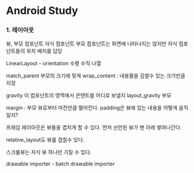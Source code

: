 # Android Study

### 1. 레이아웃

뷰, 부모 컴포넌트 자식 컴포넌트
부모 컴포넌트는 화면에 나타나지는 않지만 자식 컴포넌트들의 위치 배치를 담당

LinearLayout - orientation 수평 수직 나열

match_parent 부모의 크기에 맞게
wrap_content : 내용물을 감쌀수 있는 크기만큼 지정

gravity 이 컴포넌트의 영역에서 콘텐트를 어디로 보낼지
layout_gravity 부모


margin : 부모 뷰로부터 마진만큼 떨어진다.
padding은 뷰에 있는 내용을 어떻게 움직일지?

프레임 레이아웃은 뷰들을 겹치게 할 수 있다.
먼저 선언된 뷰가 맨 아래
쌓여나간다.

relative_layout도 뷰를 겹칠수 있다.

스크롤뷰는 자식 뷰 하나만 가질 수 있다. 


drawable importer - batch drawable importer
